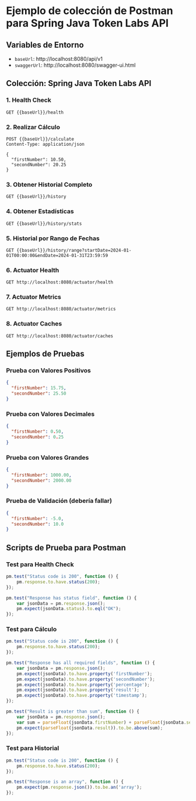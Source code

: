 # Ejemplo de colección de Postman para Spring Java Token Labs API

## Variables de Entorno
- `baseUrl`: http://localhost:8080/api/v1
- `swaggerUrl`: http://localhost:8080/swagger-ui.html

## Colección: Spring Java Token Labs API

### 1. Health Check
```http
GET {{baseUrl}}/health
```

### 2. Realizar Cálculo
```http
POST {{baseUrl}}/calculate
Content-Type: application/json

{
  "firstNumber": 10.50,
  "secondNumber": 20.25
}
```

### 3. Obtener Historial Completo
```http
GET {{baseUrl}}/history
```

### 4. Obtener Estadísticas
```http
GET {{baseUrl}}/history/stats
```

### 5. Historial por Rango de Fechas
```http
GET {{baseUrl}}/history/range?startDate=2024-01-01T00:00:00&endDate=2024-01-31T23:59:59
```

### 6. Actuator Health
```http
GET http://localhost:8080/actuator/health
```

### 7. Actuator Metrics
```http
GET http://localhost:8080/actuator/metrics
```

### 8. Actuator Caches
```http
GET http://localhost:8080/actuator/caches
```

## Ejemplos de Pruebas

### Prueba con Valores Positivos
```json
{
  "firstNumber": 15.75,
  "secondNumber": 25.50
}
```

### Prueba con Valores Decimales
```json
{
  "firstNumber": 0.50,
  "secondNumber": 0.25
}
```

### Prueba con Valores Grandes
```json
{
  "firstNumber": 1000.00,
  "secondNumber": 2000.00
}
```

### Prueba de Validación (debería fallar)
```json
{
  "firstNumber": -5.0,
  "secondNumber": 10.0
}
```

## Scripts de Prueba para Postman

### Test para Health Check
```javascript
pm.test("Status code is 200", function () {
    pm.response.to.have.status(200);
});

pm.test("Response has status field", function () {
    var jsonData = pm.response.json();
    pm.expect(jsonData.status).to.eql("OK");
});
```

### Test para Cálculo
```javascript
pm.test("Status code is 200", function () {
    pm.response.to.have.status(200);
});

pm.test("Response has all required fields", function () {
    var jsonData = pm.response.json();
    pm.expect(jsonData).to.have.property('firstNumber');
    pm.expect(jsonData).to.have.property('secondNumber');
    pm.expect(jsonData).to.have.property('percentage');
    pm.expect(jsonData).to.have.property('result');
    pm.expect(jsonData).to.have.property('timestamp');
});

pm.test("Result is greater than sum", function () {
    var jsonData = pm.response.json();
    var sum = parseFloat(jsonData.firstNumber) + parseFloat(jsonData.secondNumber);
    pm.expect(parseFloat(jsonData.result)).to.be.above(sum);
});
```

### Test para Historial
```javascript
pm.test("Status code is 200", function () {
    pm.response.to.have.status(200);
});

pm.test("Response is an array", function () {
    pm.expect(pm.response.json()).to.be.an('array');
});
```
